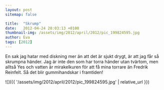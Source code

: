 ```yaml
---
layout: post
sitemap: false

title:  "Skrump"
date:   2012-04-24 20:03:13 +0100
thumbnail-img: /assets/img/2012/april/2012/pic_199824595.jpg
author: Eva
tags: [2012]
---
```


En sak jag hatar med diskning mer än att det är sjukt drygt, är att jag får så skrumpna händer. Jag är inte den som har torra händer utan tvärtom, men alltså Yes och vatten är mirakelkuren för att få mina torrare än Fredrik Reinfelt. Så det blir gummihandskar i framtiden!

![]({{ '/assets/img/2012/april/2012/pic_199824595.jpg'  | relative_url }})

